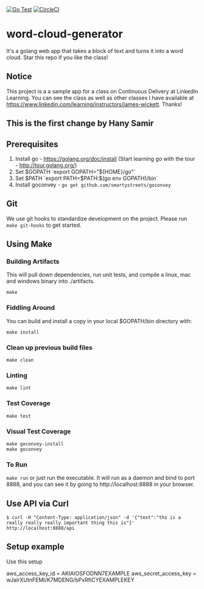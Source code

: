 [![Go Test](https://github.com/wickett/word-cloud-generator/actions/workflows/go.yml/badge.svg)](https://github.com/wickett/word-cloud-generator/actions/workflows/go.yml) [![CircleCI](https://circleci.com/gh/wickett/word-cloud-generator/tree/master.svg?style=svg)](https://circleci.com/gh/wickett/word-cloud-generator/tree/master)

# word-cloud-generator
It's a golang web app that takes a block of text and turns it into a word cloud. 
Star this repo if you like the class!

## Notice
This project is a a sample app for a class on Continuous Delivery at LinkedIn Learning. You can see the class as well as other classes I have available at https://www.linkedin.com/learning/instructors/james-wickett. Thanks!

## This is the first change by Hany Samir
## Prerequisites
1. Install go - https://golang.org/doc/install (Start learning go with the tour - http://tour.golang.org/)
2. Set $GOPATH `export GOPATH="${HOME}/go"`
3. Set $PATH `export PATH=$PATH:$(go env GOPATH)/bin`
5. Install goconvey - `go get github.com/smartystreets/goconvey`

## Git
We use git hooks to standardize development on the project. Please run `make git-hooks` to get started.

## Using Make

### Building Artifacts
This will pull down dependencies, run unit tests, and compile a linux, mac and windows binary into ./artifacts.

`make`

### Fiddling Around

You can build and install a copy in your local $GOPATH/bin directory with:

```
make install
```

### Clean up previous build files
```
make clean
```

### Linting
```
make lint
```

### Test Coverage
```
make test
```

### Visual Test Coverage
```
make goconvey-install
make goconvey
```

### To Run
`make run` or just run the executable.  It will run as a daemon and bind to port 8888, and you can see it by going to http://localhost:8888 in your browser.

## Use API via Curl
```
$ curl -H "Content-Type: application/json" -d '{"text":"ths is a really really really important thing this is"}' http://localhost:8888/api
```

## Setup example
Use this setup

aws_access_key_id = AKIAIOSFODNN7EXAMPLE
aws_secret_access_key = wJalrXUtnFEMI/K7MDENG/bPxRfiCYEXAMPLEKEY

